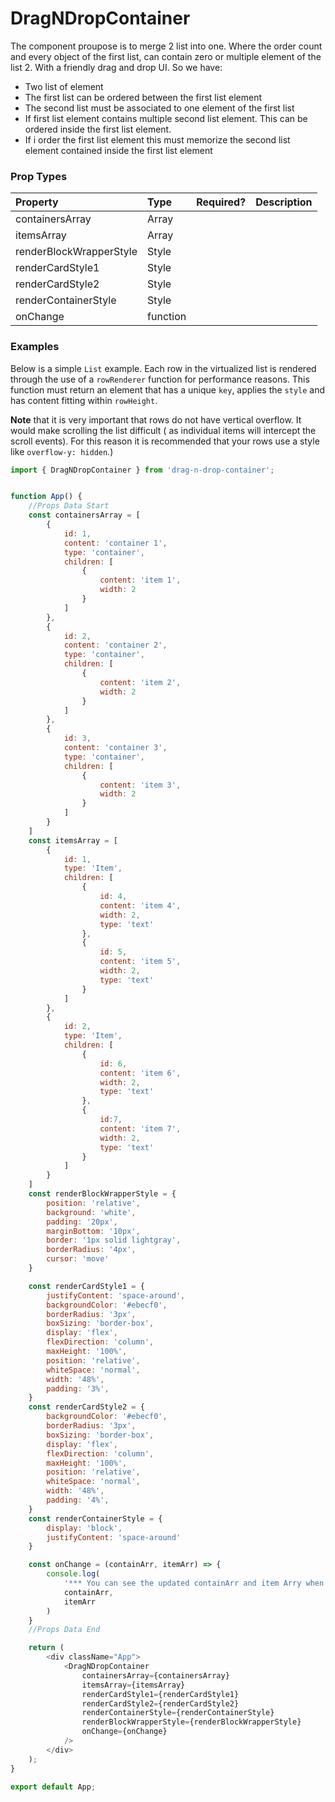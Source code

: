 # DragNDropContainer

The component proupose is to merge 2 list into one. Where the order count and every object of the first list, can
contain zero or multiple element of the list 2. With a friendly drag and drop UI. So we have:

- Two list of element
- The first list can be ordered between the first list element
- The second list must be associated to one element of the first list
- If first list element contains multiple second list element. This can be ordered inside the first list element.
- If i order the first list element this must memorize the second list element contained inside the first list element

### Prop Types

| Property          | Type               | Required? | Description                                                                                                                                                                                                                                                                                               |
| :---------------- | :----------------- | :-------: | :-------------------------------------------------------------------------------------------------------------------------------------------------------------------------------------------------------------------------------------------------------------------------------------------------------- |
| containersArray   | Array              |           | |
| itemsArray         | Array             |           | |
| renderBlockWrapperStyle         | Style             |           | |
| renderCardStyle1         | Style             |           | |
| renderCardStyle2         | Style             |           | |
| renderContainerStyle         | Style             |           | |
| onChange         | function             |           | |

### Examples

Below is a simple `List` example. Each row in the virtualized list is rendered through the use of a `rowRenderer`
function for performance reasons. This function must return an element that has a unique `key`, applies the `style` and
has content fitting within `rowHeight`.

**Note** that it is very important that rows do not have vertical overflow. It would make scrolling the list difficult (
as individual items will intercept the scroll events). For this reason it is recommended that your rows use a style
like `overflow-y: hidden`.)

```javascript
import { DragNDropContainer } from 'drag-n-drop-container';


function App() {
    //Props Data Start
    const containersArray = [
        {
            id: 1,
            content: 'container 1',
            type: 'container',
            children: [
                {
                    content: 'item 1',
                    width: 2
                }
            ]
        },
        {
            id: 2,
            content: 'container 2',
            type: 'container',
            children: [
                {
                    content: 'item 2',
                    width: 2
                }
            ]
        },
        {
            id: 3,
            content: 'container 3',
            type: 'container',
            children: [
                {
                    content: 'item 3',
                    width: 2
                }
            ]
        }
    ]
    const itemsArray = [
        {
            id: 1,
            type: 'Item',
            children: [
                {
                    id: 4,
                    content: 'item 4',
                    width: 2,
                    type: 'text'
                },
                {
                    id: 5,
                    content: 'item 5',
                    width: 2,
                    type: 'text'
                }
            ]
        },
        {
            id: 2,
            type: 'Item',
            children: [
                {
                    id: 6,
                    content: 'item 6',
                    width: 2,
                    type: 'text'
                },
                {
                    id:7,
                    content: 'item 7',
                    width: 2,
                    type: 'text'
                }
            ]
        }
    ]
    const renderBlockWrapperStyle = {
        position: 'relative',
        background: 'white',
        padding: '20px',
        marginBottom: '10px',
        border: '1px solid lightgray',
        borderRadius: '4px',
        cursor: 'move'
    }

    const renderCardStyle1 = {
        justifyContent: 'space-around',
        backgroundColor: '#ebecf0',
        borderRadius: '3px',
        boxSizing: 'border-box',
        display: 'flex',
        flexDirection: 'column',
        maxHeight: '100%',
        position: 'relative',
        whiteSpace: 'normal',
        width: '48%',
        padding: '3%',
    }
    const renderCardStyle2 = {
        backgroundColor: '#ebecf0',
        borderRadius: '3px',
        boxSizing: 'border-box',
        display: 'flex',
        flexDirection: 'column',
        maxHeight: '100%',
        position: 'relative',
        whiteSpace: 'normal',
        width: '48%',
        padding: '4%',
    }
    const renderContainerStyle = {
        display: 'block',
        justifyContent: 'space-around'
    }

    const onChange = (containArr, itemArr) => {
        console.log(
            '*** You can see the updated containArr and item Arry when change the Drop event',
            containArr,
            itemArr
        )
    }
    //Props Data End

    return (
        <div className="App">
            <DragNDropContainer
                containersArray={containersArray}
                itemsArray={itemsArray}
                renderCardStyle1={renderCardStyle1}
                renderCardStyle2={renderCardStyle2}
                renderContainerStyle={renderContainerStyle}
                renderBlockWrapperStyle={renderBlockWrapperStyle}
                onChange={onChange}
            />
        </div>
    );
}

export default App;
```
